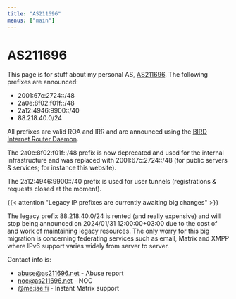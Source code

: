 ```yaml
---
title: "AS211696"
menus: ["main"]
---
```


# AS211696

This page is for stuff about my personal AS, [AS211696](https://www.peeringdb.com/asn/211696). The following prefixes are announced:

 - 2001:67c:2724::/48
 - 2a0e:8f02:f01f::/48
 - 2a12:4946:9900::/40
 - 88.218.40.0/24

All prefixes are valid ROA and IRR and are announced using the [BIRD Internet Router Daemon](https://bird.network.cz/).

The <span class="il">2a0e:8f02:f01f::/48</span> prefix is now deprecated and used for the internal infrastructure and was replaced with <span class="il">2001:67c:2724::/48</span> (for public servers & services; for instance this website).

The <span class="il">2a12:4946:9900::/40</span> prefix is used for user tunnels (registrations & requests closed at the moment).

{{< attention "Legacy IP prefixes are currently awaiting big changes" >}}

The legacy prefix <span class="il">88.218.40.0/24</span> is rented (and really expensive) and will stop being announced on <span class="il">2024/01/31 12:00:00+03:00</span> due to the cost of and work of maintaining legacy resources. The only worry for this big migration is concerning federating services such as email, Matrix and XMPP where IPv6 support varies widely from server to server.

Contact info is:

 - [abuse@as211696.net](mailto:abuse@as211696.net) - Abuse report
 - [noc@as211696.net](noc@as211696.net) - NOC
 - [@me:jae.fi](matrix:u/me:jae.fi) - Instant Matrix support
